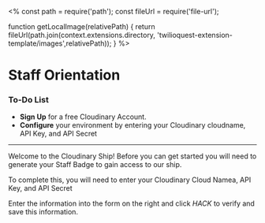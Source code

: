 <%
const path = require('path');
const fileUrl = require('file-url');

function getLocalImage(relativePath) {
    return fileUrl(path.join(context.extensions.directory,
    'twilioquest-extension-template/images',relativePath));
}
%>
# Staff Orientation

<div class="aside">
<h3>To-Do List</h3>
<ul>
  <li><b>Sign Up</b> for a free Cloudinary Account.</li>
  <li><b>Configure</b> your environment by entering your Cloudinary cloudname, API Key, and API Secret</li>
</ul>
</div>

******************

Welcome to the Cloudinary Ship! Before you can get started you will need to generate your Staff Badge to gain access to our ship.

To complete this, you will need to enter your Cloudinary Cloud Namea, API Key, and API Secret

Enter the information into the form on the right and click _HACK_ to verify and save this information.